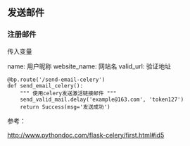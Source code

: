 ## 发送邮件

### 注册邮件

传入变量

name: 用户昵称
website_name: 网站名
valid_url: 验证地址

```
@bp.route('/send-email-celery')
def send_email_celery():
    """ 使用celery发送激活链接邮件 """
    send_valid_mail.delay('example@163.com', 'token127')
    return Success(msg='发送成功')
```

参考：

http://www.pythondoc.com/flask-celery/first.html#id5
